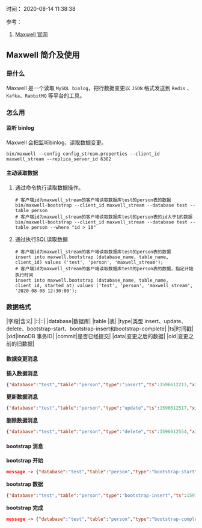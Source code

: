 时间： 2020-08-14 11:38:38

参考：

1. [Maxwell 官网](http://maxwells-daemon.io/)

## Maxwell 简介及使用 

### 是什么 

Maxwell 是一个读取 `MySQL binlog`，把行数据变更以 `JSON` 格式发送到 `Redis` 、`Kafka`、`RabbitMQ`  等平台的工具。

### 怎么用

#### 监听 binlog 

Maxwell 会把监听binlog，读取数据变更。

```shell
bin/maxwell --config config_stream.properties --client_id maxwell_stream --replica_server_id 6382
```

#### 主动读取数据

1. 通过命令执行读取数据操作。

    ```shell
    # 客户端id为maxwell_stream的客户端读取数据库test的person表的数据
    bin/maxwell-bootstrap --client_id maxwell_stream --database test --table person
    # 客户端id为maxwell_stream的客户端读取数据库test的person表的id大于1的数据
    bin/maxwell-bootstrap --client_id maxwell_stream --database test --table person --where "id > 10" 
    ```
2. 通过执行SQL读取数据

    ```shell
    # 客户端id为maxwell_stream的客户端读取数据库test的person表的数据
    insert into maxwell.bootstrap (database_name, table_name, client_id) values ('test', 'person', 'maxwell_stream');
    # 客户端id为maxwell_stream的客户端读取数据库test的person表的数据，指定开始执行时间
    insert into maxwell.bootstrap (database_name, table_name, client_id, started_at) values ('test', 'person', 'maxwell_stream', '2020-08-08 12:30:00');
    ```

### 数据格式

|字段|含义|
|::|::|
|database|数据库|
|table   |表|
|type|类型 insert、update、delete、bootstrap-start、bootstrap-insert和bootstrap-complete|
|ts|时间戳|
|xid|InnoDB 事务ID|
|commit|是否已经提交|
|data|变更之后的数据|
|old|变更之前的旧数据|

#### 数据变更消息

**插入数据消息**

```json
{"database":"test","table":"person","type":"insert","ts":1596612213,"xid":19174,"commit":true,"data":{"id":11154,"create_time":"2020-08-05 15:23:11.000000","name":"11"}}

```

**更新数据消息**

```json
{"database":"test","table":"person","type":"update","ts":1596612517,"xid":19952,"commit":true,"data":{"id":11154,"create_time":"2020-08-05 15:23:11.000000","name":"22"},"old":{"name":"11"}}
```

**删除数据消息**

```json
{"database":"test","table":"person","type":"delete","ts":1596612554,"xid":20066,"commit":true,"data":{"id":11154,"create_time":"2020-08-05 15:23:11.000000","name":"22"}}
```

#### bootstrap 消息

**bootstrap 开始**

```json
message -> {"database":"test","table":"person","type":"bootstrap-start","ts":1597378133,"data":{}}
```

**bootstrap 数据**

```json
{"database":"test","table":"person","type":"bootstrap-insert","ts":1597377821,"data":{"id":11149,"create_time":"2020-07-23 04:35:14.000000","name":"149"}}
```

**bootstrap 完成**

```json
message -> {"database":"test","table":"person","type":"bootstrap-complete","ts":1597378133,"data":{}}
```
